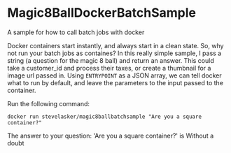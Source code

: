 # Magic8BallDockerBatchSample
A sample for how to call batch jobs with docker

Docker containers start instantly, and always start in a clean state. So, why not run your batch jobs as containes?
In this really simple sample, I pass a string (a question for the magic 8 ball) and return an answer. This could take a customer_id and process their taxes, or create a thumbnail for a image url passed in.
Using `ENTRYPOINT` as a JSON array, we can tell docker what to run by default, and leave the parameters to the input passed to the container. 

Run the following command:

`docker run stevelasker/magic8ballbatchsample "Are you a square container?"`

  The answer to your question: 'Are you a square container?' is Without a doubt

